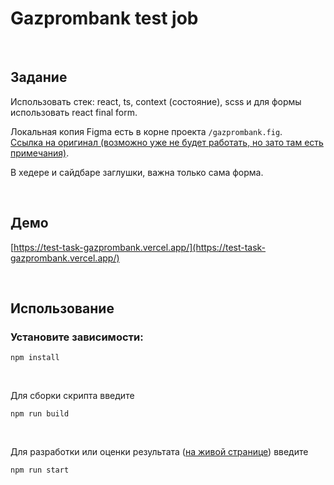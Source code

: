 # Gazprombank test job

&nbsp;
## Задание

Использовать стек: react, ts, context (состояние), scss и для формы использовать react final form.

Локальная копия Figma есть в корне проекта `/gazprombank.fig`.  
[Ссылка на оригинал (возможно уже не будет работать, но зато там есть примечания)](https://www.figma.com/file/EHNDnHLHU5fHFZ4Njnby8I/%D0%A2%D0%B5%D1%81%D1%82%D0%BE%D0%B2%D0%BE%D0%B5-%D0%93%D0%9F%D0%91?node-id=3%3A2).

В хедере и сайдбаре заглушки, важна только сама форма.

&nbsp;

## Демо

[https://test-task-gazprombank.vercel.app/](https://test-task-gazprombank.vercel.app/)


&nbsp;

## Использование

### Установите зависимости:

`npm install`

&nbsp;

Для сборки скрипта введите

`npm run build`

&nbsp;

Для разработки или оценки результата ([на живой странице](http://localhost:8080/)) введите

`npm run start`
